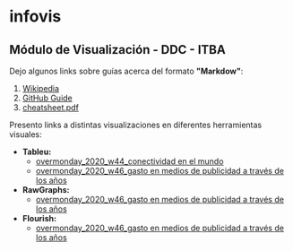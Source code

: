 # infovis
## Módulo de Visualización - DDC - ITBA

Dejo algunos links sobre guías acerca del formato **"Markdow"**:
1. [Wikipedia](https://es.wikipedia.org/wiki/Markdown)
2. [GitHub Guide](https://guides.github.com/features/mastering-markdown/)
3. [cheatsheet.pdf](https://guides.github.com/pdfs/markdown-cheatsheet-online.pdf)


Presento links a distintas visualizaciones en diferentes herramientas visuales:
* **Tableu:**
  * [overmonday_2020_w44_conectividad en el mundo](https://juanignaciosolis.github.io/infovis/ovm_2020_w44_tableu.html)
  * [overmonday_2020_w46_gasto en medios de publicidad a través de los años](https://juanignaciosolis.github.io/infovis/ovm_2020_w46_tableu.html)
* **RawGraphs:** 
  * [overmonday_2020_w46_gasto en medios de publicidad a través de los años](https://juanignaciosolis.github.io/infovis/ovm_2020_w46_rawgraph.html)
* **Flourish:** 
  * [overmonday_2020_w46_gasto en medios de publicidad a través de los años](https://juanignaciosolis.github.io/infovis/ovm_2020_w44_flourish.html)
  

